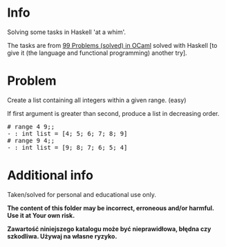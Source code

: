 # Info

Solving some tasks in Haskell 'at a whim'.

The tasks are from [99 Problems (solved) in OCaml](https://v2.ocaml.org/learn/tutorials/99problems.html) solved with Haskell [to give it (the language and functional programming) another try].

# Problem

Create a list containing all integers within a given range. (easy)

If first argument is greater than second, produce a list in decreasing order.

<pre>
# range 4 9;;
- : int list = [4; 5; 6; 7; 8; 9]
# range 9 4;;
- : int list = [9; 8; 7; 6; 5; 4]
</pre>

# Additional info

Taken/solved for personal and educational use only.

**The content of this folder may be incorrect, erroneous and/or harmful. Use it at Your own risk.**

**Zawartość niniejszego katalogu może być nieprawidłowa, błędna czy szkodliwa. Używaj na własne ryzyko.**

